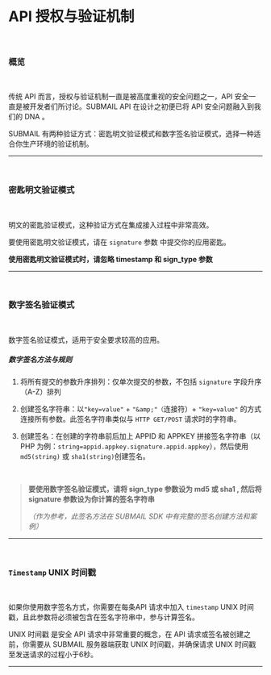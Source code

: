  

# API 授权与验证机制

<br>

### **概览**

<br>

传统 API 而言，授权与验证机制一直是被高度重视的安全问题之一，API 安全一直是被开发者们所讨论。SUBMAIL API 在设计之初便已将 API 安全问题融入到我们的 DNA 。

SUBMAIL  有两种验证方式：密匙明文验证模式和数字签名验证模式，选择一种适合你生产环境的验证机制。

---

<br>

### **密匙明文验证模式**

<br>

明文的密匙验证模式，这种验证方式在集成接入过程中非常高效。

要使用密匙明文验证模式，请在 `signature` 参数 中提交你的应用密匙。

**使用密匙明文验证模式时，请忽略 timestamp 和 sign_type 参数**

---

<br>

### **数字签名验证模式**

<br>

数字签名验证模式，适用于安全要求较高的应用。


##### *数字签名方法与规则*
1. 将所有提交的参数升序排列：仅单次提交的参数，不包括 `signature` 字段升序（A-Z）排列

2. 创建签名字符串：以`"key=value"`  + `"&amp;"（`连接符）+ `"key=value"` 的方式连接所有参数。此签名字符串类似与  `HTTP GET/POST` 请求时的字符串。

3. 创建签名：在创建的字符串前后加上 APPID 和 APPKEY 拼接签名字符串（以 PHP 为例：`string=appid.appkey.signature.appid.appkey`），然后使用 `md5(string)` 或 `sha1(string)`创建签名。

   <br>


>
>**要使用数字签名验证模式，请将 sign_type 参数设为 md5 或 sha1 , 然后将 signature 参数设为你计算的签名字符串**
>
>_（作为参考，此签名方法在 SUBMAIL SDK 中有完整的签名创建方法和案例）_


---

<br>

### **`Timestamp` UNIX 时间戳**

<br>

如果你使用数字签名方式，你需要在每条API 请求中加入 `timestamp` UNIX 时间戳，且此参数将必须被包含在签名字符串中，参与计算签名。

UNIX 时间戳 是安全 API 请求中非常重要的概念，在 API 请求或签名被创建之前，你需要从 SUBMAIL 服务器端获取 UNIX 时间戳，并确保请求 UNIX 时间戳至发送请求的过程小于6秒。

---
